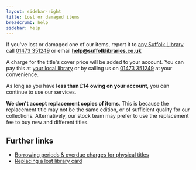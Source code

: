 ```yaml
---
layout: sidebar-right
title: Lost or damaged items
breadcrumb: help
sidebar: help
---
```


If you've lost or damaged one of our items, report it to [any Suffolk Library](/libraries/), call [01473 351249](tel:01473351249) or email **help@suffolklibraries.co.uk**

A charge for the title's cover price will be added to your account. You can pay this at [your local library](/libraries/) or by calling us on [01473 351249](tel:01473351249) at your convenience.

As long as you have **less than £14 owing on your account**, you can continue to use our services.

**We don't accept replacement copies of items**. This is because the replacement title may not be the same edition, or of sufficient quality for our collections. Alternatively, our stock team may prefer to use the replacement fee to buy new and different titles.

## Further links

* [Borrowing periods &amp; overdue charges for physical titles](/help/book-cd-audiobook-game-dvd-borrowing-overdues/)
* [Replacing a lost library card](/help/lost-and-replacement-cards/)
